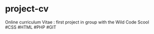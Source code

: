# project-cv
Online curriculum Vitae : first project in group with the Wild Code Scool #CSS #HTML #PHP #GIT
